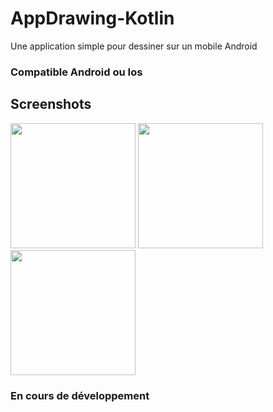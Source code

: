 # AppDrawing-Kotlin
Une application simple pour dessiner sur un mobile Android

### Compatible Android ou Ios

## Screenshots

<img src="https://github.com/cyberplanete/AppDrawing-Kotlin/tree/master/app/src/main/java/screenshots/sScreenshot.png" width="200" />
<img src="https://github.com/cyberplanete/AppDrawing-Kotlin/tree/master/app/src/main/java/screenshots/screenshot1.png" width="200" />
<img src="https://github.com/cyberplanete/AppDrawing-Kotlin/tree/master/app/src/main/java/screenshots/screenshot2.png" width="200" />


### En cours de développement
